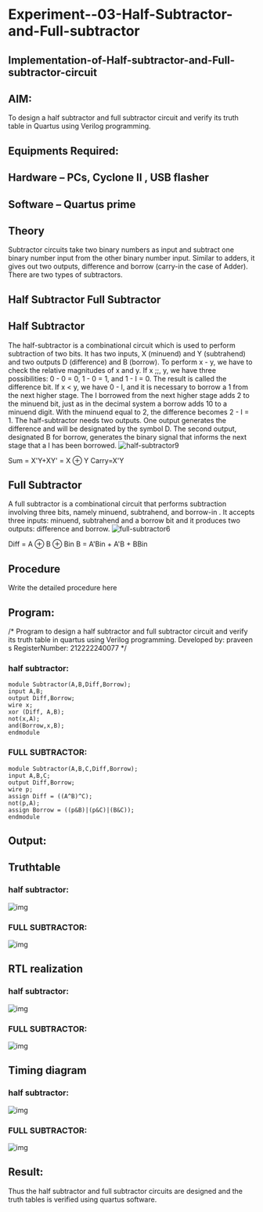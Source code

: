# Experiment--03-Half-Subtractor-and-Full-subtractor
## Implementation-of-Half-subtractor-and-Full-subtractor-circuit
## AIM:
To design a half subtractor and full subtractor circuit and verify its truth table in Quartus using Verilog programming.

## Equipments Required:
## Hardware – PCs, Cyclone II , USB flasher
## Software – Quartus prime
## Theory
Subtractor circuits take two binary numbers as input and subtract one binary number input from the other binary number input. Similar to adders, it gives out two outputs, difference and borrow (carry-in the case of Adder). There are two types of subtractors.

## Half Subtractor Full Subtractor
## Half Subtractor
The half-subtractor is a combinational circuit which is used to perform subtraction of two bits. It has two inputs, X (minuend) and Y (subtrahend) and two outputs D (difference) and B (borrow). To perform x - y, we have to check the relative magnitudes of x and y. If x ;;, y, we have three possibilities: 0 - 0 = 0, 1 - 0 = 1, and 1 - I = 0. The result is called the difference bit. If x < y, we have 0 - I, and it is necessary to borrow a 1 from the next higher stage. The I borrowed from the next higher stage adds 2 to the minuend bit, just as in the decimal system a borrow adds 10 to a minuend digit. With the minuend equal to 2, the difference becomes 2 - I = 1. The half-subtractor needs two outputs. One output generates the difference and will be designated by the symbol D. The second output, designated B for borrow, generates the binary signal that informs the next stage that a I has been borrowed.
![half-subtractor9](https://user-images.githubusercontent.com/36288975/166112538-58c3bc7c-ee5d-4e6a-ac8d-8e8328efe27a.png)


Sum = X'Y+XY' = X ⊕ Y
Carry=X'Y

## Full Subtractor
A full subtractor is a combinational circuit that performs subtraction involving three bits, namely minuend, subtrahend, and borrow-in . It accepts three inputs: minuend, subtrahend and a borrow bit and it produces two outputs: difference and borrow. 
![full-subtractor6](https://user-images.githubusercontent.com/36288975/166112541-24c68359-3de8-4674-ae22-8272ffc385ed.png)


Diff = A ⊕ B ⊕ Bin B = A'Bin + A'B + BBin

## Procedure



Write the detailed procedure here 


## Program:
/*
Program to design a half subtractor and full subtractor circuit and verify its truth table in quartus using Verilog programming.
Developed by: praveen s
RegisterNumber:  212222240077
*/
### half subtractor:
```
module Subtractor(A,B,Diff,Borrow);
input A,B;
output Diff,Borrow;
wire x;
xor (Diff, A,B);
not(x,A);
and(Borrow,x,B);
endmodule
```
### FULL SUBTRACTOR:
```
module Subtractor(A,B,C,Diff,Borrow);
input A,B,C;
output Diff,Borrow;
wire p;
assign Diff = ((A^B)^C);
not(p,A);
assign Borrow = ((p&B)|(p&C)|(B&C));
endmodule
```
## Output:

## Truthtable
### half subtractor:

![img](https://user-images.githubusercontent.com/118679646/231669731-56fac0bf-6911-4cae-b10b-1a9a346606ea.png)
### FULL SUBTRACTOR:

![img](https://user-images.githubusercontent.com/118679646/231669288-778c1e73-b148-48c7-9ff1-8c336e376bc3.png)



##  RTL realization
### half subtractor:

![img](https://user-images.githubusercontent.com/118679646/231664873-90b9e009-9f1f-4b90-9327-15d52026c3d6.png)

### FULL SUBTRACTOR:

![img](https://user-images.githubusercontent.com/118679646/231667252-43afb9e0-d998-4f3b-9970-d8d40b58a27e.png)


## Timing diagram 
### half subtractor:

![img](https://user-images.githubusercontent.com/118679646/231666975-ba0f6b2b-bfb9-4aa7-8876-67e4a050f6e9.png)

### FULL SUBTRACTOR:

![img](https://user-images.githubusercontent.com/118679646/231667875-4389eff8-e861-4c7e-ac98-74c19fb80929.png)


## Result:
Thus the half subtractor and full subtractor circuits are designed and the truth tables is verified using quartus software.
